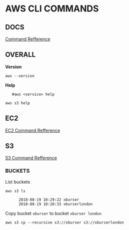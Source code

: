 # AWS CLI COMMANDS


## DOCS

[Command Refference](https://docs.aws.amazon.com/cli/latest/index.html)



## OVERALL

**Version**
```
aws --version
```

**Help**
```
   #aws <service> help
   
aws s3 help
```


## EC2

[EC2 Command Refference](https://docs.aws.amazon.com/cli/latest/reference/ec2/index.html)




## S3

[S3 Command Refference](https://docs.aws.amazon.com/cli/latest/reference/s3/index.html)

### BUCKETS

List buckets
```
aws s3 ls

      2018-08-19 10:29:22 xburser
      2018-08-19 10:28:33 xburserlondon
```

Copy bucket `xburser` to bucket `xburser london`
```
aws s3 cp --recursive s3://xburser s3://xburserlondon
```
























